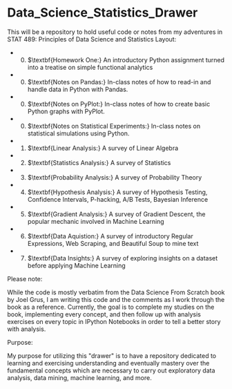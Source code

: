 # Data_Science_Statistics_Drawer
This will be a repository to hold useful code or notes from my adventures in STAT 489: Principles of Data Science and Statistics
Layout:
- 0. $\textbf{Homework One:} An introductory Python assignment turned into a treatise on simple functional analytics
- 0. $\textbf{Notes on Pandas:} In-class notes of how to read-in and handle data in Python with Pandas.
- 0. $\textbf{Notes on PyPlot:} In-class notes of how to create basic Python graphs with PyPlot.
- 0. $\textbf{Notes on Statistical Experiments:} In-class notes on statistical simulations using Python.
- 1. $\textbf{Linear Analysis:} A survey of Linear Algebra
- 2. $\textbf{Statistics Analysis:} A survey of Statistics
- 3. $\textbf{Probability Analysis:} A survey of Probability Theory
- 4. $\textbf{Hypothesis Analysis:} A survey of Hypothesis Testing, Confidence Intervals, P-hacking, A/B Tests, Bayesian Inference
- 5. $\textbf{Gradient Analysis:} A survey of Gradient Descent, the popular mechanic involved in Machine Learning
- 6. $\textbf{Data Aquistion:} A survey of introductory Regular Expressions, Web Scraping, and Beautiful Soup to mine text
- 7. $\textbf{Data Insights:} A survey of exploring insights on a dataset before applying Machine Learning

Please note:
 
While the code is mostly verbatim from the Data Science From Scratch book by Joel Grus, I am writing this
code and the comments as I work through the book as a reference. Currently, the goal is to complete my 
studies on the book, implementing every concept, and then follow up with analysis exercises on every
topic in IPython Notebooks in order to tell a better story with analysis.

Purpose:

My purpose for utilizing this "drawer" is to have a repository dedicated to learning and exercising
understanding and eventually mastery over the fundamental concepts which are necessary to carry out
exploratory data analysis, data mining, machine learning, and more.
